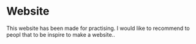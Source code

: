 # Website
This website has been made for practising. I would like to recommend to peopl that to be inspire to make a website..

